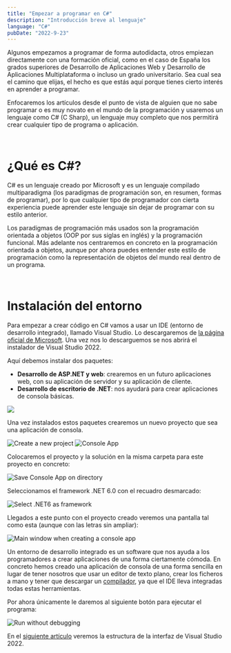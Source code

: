 ```yaml
---
title: "Empezar a programar en C#"
description: "Introducción breve al lenguaje"
language: "C#"
pubDate: "2022-9-23"
---
```


Algunos empezamos a programar de forma autodidacta, otros empiezan directamente con una formación oficial, como en el caso de España los grados superiores de Desarrollo de Aplicaciones Web y Desarrollo de Aplicaciones Multiplataforma o incluso un grado universitario. Sea cual sea el camino que elijas, el hecho es que estás aquí porque tienes cierto interés en aprender a programar.

Enfocaremos los artículos desde el punto de vista de alguien que no sabe programar o es muy novato en el mundo de la programación y usaremos un lenguaje como C# (C Sharp), un lenguaje muy completo que nos permitirá crear cualquier tipo de programa o aplicación.

<br/>

# ¿Qué es C#?

C# es un lenguaje creado por Microsoft y es un lenguaje compilado multiparadigma (los paradigmas de programación son, en resumen, formas de programar), por lo que cualquier tipo de programador con cierta experiencia puede aprender este lenguaje sin dejar de programar con su estilo anterior.

Los paradigmas de programación más usados son la programación orientada a objetos (OOP por sus siglas en inglés) y la programación funcional. Más adelante nos centraremos en concreto en la programación orientada a objetos, aunque por ahora puedes entender este estilo de programación como la representación de objetos del mundo real dentro de un programa.

<br/>

# Instalación del entorno

Para empezar a crear código en C# vamos a usar un IDE (entorno de desarrollo integrado), llamado Visual Studio. Lo descargaremos de [la página oficial de Microsoft](https://visualstudio.microsoft.com/es/thank-you-downloading-visual-studio/?sku=Community&channel=Release&version=VS2022&source=VSLandingPage&cid=2030&passive=false). Una vez nos lo descarguemos se nos abrirá el instalador de Visual Studio 2022.

Aquí debemos instalar dos paquetes:
- **Desarrollo de ASP.NET y web**: crearemos en un futuro aplicaciones web, con su aplicación de servidor y su aplicación de cliente.
- **Desarrollo de escritorio de .NET**: nos ayudará para crear aplicaciones de consola básicas.

<img src="https://i.imgur.com/E936U3Q.png" class="responsive">

Una vez instalados estos paquetes crearemos un nuevo proyecto que sea una aplicación de consola.

<img src="https://i.imgur.com/BIe155l.png" class="responsive" alt="Create a new project">

<img src="https://i.imgur.com/JB3UolL.png" class="responsive" alt="Console App">

Colocaremos el proyecto y la solución en la misma carpeta para este proyecto en concreto:

<img src="https://i.imgur.com/LyyiNtZ.png" class="responsive" alt="Save Console App on directory">

Seleccionamos el framework .NET 6.0 con el recuadro desmarcado:

<img src="https://i.imgur.com/HXUMHqL.png" class="responsive" alt="Select .NET6 as framework">

Llegados a este punto con el proyecto creado veremos una pantalla tal como esta (aunque con las letras sin ampliar):

<img src="https://i.imgur.com/4C9aXtK.png" class="responsive" alt="Main window when creating a console app">

Un entorno de desarrollo integrado es un software que nos ayuda a los programadores a crear aplicaciones de una forma ciertamente cómoda. En concreto hemos creado una aplicación de consola de una forma sencilla en lugar de tener nosotros que usar un editor de texto plano, crear los ficheros a mano y tener que descargar un <ins>compilador</ins>, ya que el IDE lleva integradas todas estas herramientas.

Por ahora únicamente le daremos al siguiente botón para ejecutar el programa:

<img src="https://i.imgur.com/L3jFdyn.png" class="responsive" alt="Run without debugging">

En el [siguiente artículo](../interfaz-de-visual-studio) veremos la estructura de la interfaz de Visual Studio 2022.
